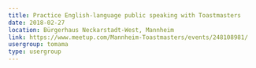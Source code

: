 ```yaml
---
title: Practice English-language public speaking with Toastmasters
date: 2018-02-27
location: Bürgerhaus Neckarstadt-West, Mannheim
link: https://www.meetup.com/Mannheim-Toastmasters/events/248108981/
usergroup: tomama
type: usergroup
---
```

